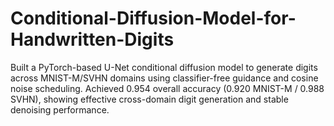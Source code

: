 # Conditional-Diffusion-Model-for-Handwritten-Digits
Built a PyTorch-based U-Net conditional diffusion model to generate digits across MNIST-M/SVHN domains using classifier-free guidance and cosine noise scheduling. Achieved 0.954 overall accuracy (0.920 MNIST-M / 0.988 SVHN), showing effective cross-domain digit generation and stable denoising performance.
